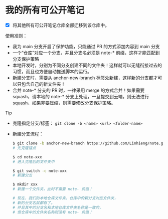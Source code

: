# 我的所有可公开笔记

- [x] 将其他所有可公开笔记仓库全部迁移到该仓库中。

使用准则：
- 我为 main 分支开启了保护功能，只能通过 PR 的方式添加内容到 main 分支
- 一个“仓库”对应一个分支，并且分支名必须是 note-* 前缀，这样才能匹配到分支保护策略
- 本地开发时，分别为不同分支创建不同的文件夹！这样就可以无缝衔接过去的习惯，而且也方便自动推送脚本的运行。
- 新建分支时，需要从 anchor-new-branch 标签处新建，这样新的分支都才可以只包含自己的新文件夹！
- 合并 note-* 分支的 PR 时，一律采用 merge 的方式合并！如果需要 squash，请本地的 note-* 分支上处理，一旦提交到云端，则无法进行 squash，如果非要压缩，则需要修改分支保护策略。

> [!TIP]
> - 克隆指定分支/标签： `git clone -b <name> <url> <folder-name>`
>
> - 新建分支流程：
>    ```sh
>    $ git clone -b anchor-new-branch https://github.com/Linhieng/note.git note-xxx
>    # 先克隆锚点
>
>    $ cd note-xxx
>    # 进入克隆后的文件夹中
>
>    $ git switch -c note-xxx
>    # 新建分支
>
>    $ mkdir xxx
>    # 新建一个文件夹，此时不需要 note- 前缀！
>
>    # 现在，我们的本地仓库文件夹、仓库中的新分支对应文件夹，
>    # 新的分支名就都有了。
>    # 并且其中的分支名和本地仓库文件夹名称是一致的，
>    # 但仓库中的文件夹名称则没有 note- 前缀！
>    ```
